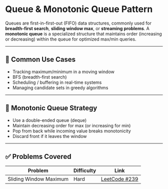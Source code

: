 # Queue & Monotonic Queue Pattern

Queues are first-in-first-out (FIFO) data structures, commonly used for **breadth-first search**, **sliding window max**, or **streaming problems**. A **monotonic queue** is a specialized structure that maintains order (increasing or decreasing) within the queue for optimized max/min queries.

---

## 🧠 Common Use Cases

- Tracking maximum/minimum in a moving window
- BFS (breadth-first search)
- Scheduling / buffering in real-time systems
- Managing candidate sets in greedy algorithms

---

## 🔧 Monotonic Queue Strategy

- Use a double-ended queue (deque)
- Maintain decreasing order for max (or increasing for min)
- Pop from back while incoming value breaks monotonicity
- Discard front if it leaves the window

---

## ✅ Problems Covered

| Problem | Difficulty | Link |
|--------|------------|------|
| Sliding Window Maximum | Hard | [LeetCode #239](https://leetcode.com/problems/sliding-window-maximum/) |
